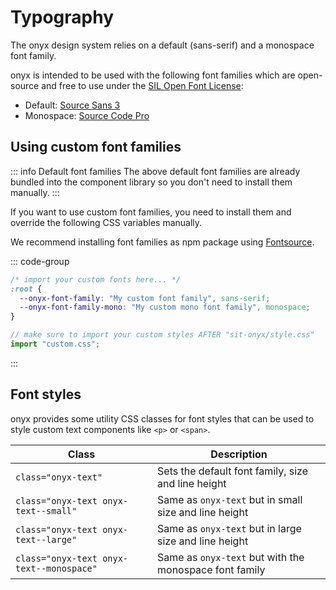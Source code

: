 # Typography

The onyx design system relies on a default (sans-serif) and a monospace font family.

onyx is intended to be used with the following font families which are open-source
and free to use under the [SIL Open Font License](https://en.wikipedia.org/wiki/SIL_Open_Font_License):

- Default: [Source Sans 3](https://fontsource.org/fonts/source-sans-3)
- Monospace: [Source Code Pro](https://fontsource.org/fonts/source-code-pro)

## Using custom font families

::: info Default font families
The above default font families are already bundled into the component library
so you don't need to install them manually.
:::

If you want to use custom font families, you need to install them and override the following CSS variables manually.

We recommend installing font families as npm package using [Fontsource](https://fontsource.org).

::: code-group

```css [custom.css]
/* import your custom fonts here... */
:root {
  --onyx-font-family: "My custom font family", sans-serif;
  --onyx-font-family-mono: "My custom mono font family", monospace;
}
```

```ts [main.ts]
// make sure to import your custom styles AFTER "sit-onyx/style.css"
import "custom.css";
```

:::

## Font styles

onyx provides some utility CSS classes for font styles that can be used to style custom text components like `<p>` or `<span>`.

| Class                                    | Description                                            |
| ---------------------------------------- | ------------------------------------------------------ |
| `class="onyx-text"`                      | Sets the default font family, size and line height     |
| `class="onyx-text onyx-text--small"`     | Same as `onyx-text` but in small size and line height  |
| `class="onyx-text onyx-text--large"`     | Same as `onyx-text` but in large size and line height  |
| `class="onyx-text onyx-text--monospace"` | Same as `onyx-text` but with the monospace font family |
